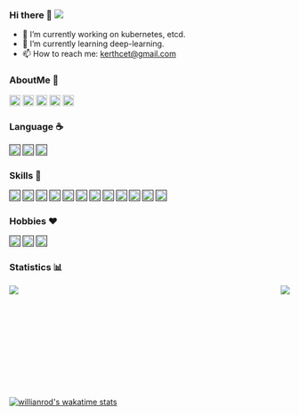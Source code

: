 ### Hi there 👋 ![](https://visitor-badge.glitch.me/badge?page_id=kerthcet.kerthcet)
- 🔭 I’m currently working on kubernetes, etcd.
- 🌱 I’m currently learning deep-learning.
- 📫 How to reach me: kerthcet@gmail.com

<!-- ![Made with love in China](https://madewithlove.now.sh/cn?heart=true&colorB=%23e13748)
[![Open Source Love](https://badges.frapsoft.com/os/v2/open-source.svg?v=103)](https://github.com/ellerbrock/open-source-badges/) -->
<!-- [![Bash Shell](https://badges.frapsoft.com/bash/v1/bash.png?v=103)](https://github.com/ellerbrock/open-source-badges/) -->

### AboutMe 🥷
<a href="https://www.kerthcet.com"><img src="https://img.shields.io/badge/kerthcet.com-1ac6ff.svg?&style=flat&logo=aboutdotme&logoColor=white" height=20></a>
<a href="https://mp.weixin.qq.com/mp/homepage?__biz=MzU3NDk5Nzc2OQ==&hid=2&sn=615b686877a034a9a6af601decc23da9&scene=18#wechat_redirect"><img src="https://img.shields.io/badge/TechTrek-9e600.svg?&style=flat&logo=wechat&logoColor=white" height=20></a>
<a href="https://leetcode-cn.com/u/kerthcet/"><img src="https://img.shields.io/badge/LeetCode-ff9933.svg?&style=flat&logo=leetcode&logoColor=white" height=20></a>
<a href="https://github.com/kerthcet/ide"><img src="https://img.shields.io/badge/Vim-008000.svg?&style=flat&logo=vim&logoColor=white" height=20></a>
<a href="https://wakatime.com/@kerthcet"><img src="https://img.shields.io/badge/Wakatime-0066cc.svg?&style=flat&logo=wakatime&logoColor=white" height=20></a>

### Language ☕️
<a href=""><img src="https://img.shields.io/badge/Go-0099ff.svg?&style=flat&logo=go&logoColor=white" height=20></a>
<a href=""><img src="https://img.shields.io/badge/Python-ffdb4d.svg?&style=flat&logo=python&logoColor=white" height=20></a>
<a href=""><img src="https://img.shields.io/badge/Ruby-e60000.svg?&style=flat&logo=ruby&logoColor=white" height=20></a>

### Skills 🌲
<a href=""><img src="https://img.shields.io/badge/Kubernetes-4d4dff.svg?&style=flat&logo=Kubernetes&logoColor=white" height=20></a>
<a href=""><img src="https://img.shields.io/badge/Prometheus-ff5c33.svg?&style=flat&logo=prometheus&logoColor=white" height=20></a>
<a href=""><img src="https://img.shields.io/badge/MySQL-006699.svg?&style=flat&logo=mysql&logoColor=white" height=20></a>
<a href=""><img src="https://img.shields.io/badge/MongoDB-009933.svg?&style=flat&logo=mongodb&logoColor=white" height=20></a>
<a href=""><img src="https://img.shields.io/badge/ElasticSearch-e6b800.svg?&style=flat&logo=elasticsearch&logoColor=white" height=20></a>
<a href=""><img src="https://img.shields.io/badge/Kafka-000000.svg?&style=flat&logo=apachekafka&logoColor=white" height=20></a>
<a href=""><img src="https://img.shields.io/badge/RocketMQ-ff6600.svg?&style=flat&logo=apacherocketmq&logoColor=white" height=20></a>
<a href=""><img src="https://img.shields.io/badge/Redis-b30000.svg?&style=flat&logo=redis&logoColor=white" height=20></a>
<a href=""><img src="https://img.shields.io/badge/Celery-b2ff1a.svg?&style=flat&logo=celery&logoColor=white" height=20></a>
<a href=""><img src="https://img.shields.io/badge/Django-004d00.svg?&style=flat&logo=django&logoColor=white" height=20></a>
<a href=""><img src="https://img.shields.io/badge/Rails-e60000.svg?&style=flat&logo=rubyonrails&logoColor=white" height=20></a>
<a href=""><img src="https://img.shields.io/badge/Flask-000000.svg?&style=flat&logo=flask&logoColor=white" height=20></a>

### Hobbies ❤️
<a href=""><img src="https://img.shields.io/badge/NBA-006bb3.svg?&style=flat&logo=Nba&logoColor=white" height=20></a>
<a href=""><img src="https://img.shields.io/badge/PremierLeague-330066.svg?&style=flat&logo=premierleague&logoColor=white" height=20></a>
<a href=""><img src="https://img.shields.io/badge/UFC-ff471a.svg?&style=flat&logo=ufc&logoColor=white" height=20></a>

### Statistics  📊️
<a href="https://www.kerthcet.com">
  <img align="left" src="https://github-readme-stats.vercel.app/api?username=kerthcet&show_icons=true&count_private=true" />
</a>

<a href="https://www.kerthcet.com">
  <img align="right" src="https://github-readme-stats.vercel.app/api/top-langs/?username=kerthcet&langs_count=5" />
</a>
<br>
<br>
<br>
<br>
<br>
<br>
<br>
<br>
<br>
<br>
<br>

[![willianrod's wakatime stats](https://github-readme-stats.vercel.app/api/wakatime?username=kerthcet&layout=compact)](https://wakatime.com/@kerthcet)



<!--
**kerthcet/kerthcet** is a ✨ _special_ ✨ repository because its `README.md` (this file) appears on your GitHub profile.

Here are some ideas to get you started:

- 🔭 I’m currently working on ...
- 🌱 I’m currently learning ...
- 👯 I’m looking to collaborate on ...
- 🤔 I’m looking for help with ...
- 💬 Ask me about ...
- 📫 How to reach me: ...
- 😄 Pronouns: ...
- ⚡ Fun fact: ...
-->
